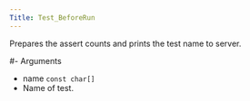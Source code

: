 ```yaml
---
Title: Test_BeforeRun
---
```


Prepares the assert counts and prints the test name to server.

#- Arguments
- name `const char[]`
- Name of test.

